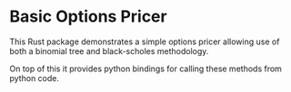 # Basic Options Pricer

This Rust package demonstrates a simple options pricer allowing use of both a
binomial tree and black-scholes methodology.

On top of this it provides python bindings for calling these methods from
python code.
